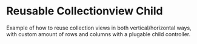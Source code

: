 # Reusable Collectionview Child

Example of how to reuse collection views in both vertical/horizontal ways, with custom amount of rows and columns with a plugable child controller.
